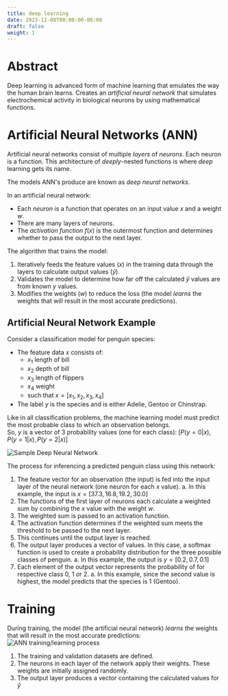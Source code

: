 ```yaml
---
title: deep learning
date: 2023-12-08T00:00:00-06:00
draft: false
weight: 1
---
```


# Abstract
Deep learning is advanced form of machine learning that emulates the way the human brain learns. 
Creates an *artificial neural network* that simulates electrochemical activity in biological neurons by using mathematical functions. 

# Artificial Neural Networks (ANN)
Artificial neural networks consist of multiple *layers* of *neurons*. Each neuron is a function. This architecture of *deeply*-nested functions is where *deep* learning gets its name. 

The models ANN's produce are known as *deep neural networks*.

In an artificial neural network:
- Each *neuron* is a function that operates on an input value $x$ and a weight $w$.
- There are many layers of neurons.
- The *activation function* $f(x)$ is the outermost function and determines whether to pass the output to the next layer.

The algorithm that trains the model: 
1. Iteratively feeds the feature values ($x$) in the training data through the layers to calculate output values ($\hat{y}$).
2. Validates the model to determine how far off the calculated $\hat{y}$ values are from known $y$ values.
3. Modifies the weights ($w$) to reduce the loss (the model *learns* the weights that will result in the most accurate predictions).

## Artificial Neural Network Example
Consider a classification model for penguin species:
- The feature data $x$ consists of:
  - $x_1$ length of bill
  - $x_2$ depth of bill
  - $x_3$ length of flippers
  - $x_4$ weight
  - such that $x=[x_1,x_2,x_3,x_4]$
- The label $y$ is the species and is either Adelie, Gentoo or Chinstrap.

Like in all classification problems, the machine learning model must predict the most probable class to which an observation belongs.  
So, $y$ is a vector of 3 probability values (one for each class): $[P(y=0|x), P(y=1|x), P(y=2|x)]$

![Sample Deep Neural Network](../deep-neural-network.png)

The process for inferencing a predicted penguin class using this network:
1. The feature vector for an observation (the input) is fed into the input layer of the neural network (one neuron for each $x$ value).
   a. In this example, the input is $x=[37.3, 16.8, 19.2, 30.0]$
2. The functions of the first layer of neurons each calculate a weighted sum by combining the $x$ value with the weight $w$.
3. The weighted sum is passed to an activation function.
4. The activation function determines if the weighted sum meets the threshold to be passed to the next layer.
5. This continues until the output layer is reached.
6. The output layer produces a vector of values. In this case, a softmax function is used to create a probability distribution for the three possible classes of penguin. 
   a. In this example, the output is $y=[0.2,0.7,0.1]$
7. Each element of the output vector represents the probability of for respective class 0, 1 or 2.
   a. In this example, since the second value is highest, the model predicts that the species is 1 (Gentoo).

# Training
During training, the model (the artificial neural network) *learns* the weights that will result in the most accurate predictions:
![ANN training/learning process](../ann-training-learning.png)  
1. The training and validation datasets are defined.
2. The neurons in each layer of the network apply their weights. These weights are initially assigned randomly.
3. The output layer produces a vector containing the calculated values for $\hat{y}$